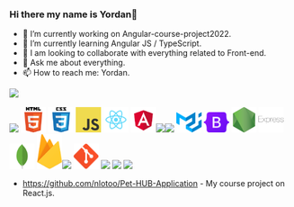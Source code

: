 ### Hi there my name is Yordan👋


- 🔭 I’m currently working on Angular-course-project2022.
- 🌱 I’m currently learning Angular JS / TypeScript.
- 👯 I am looking to collaborate with everything related to Front-end.
- 💬 Ask me about everything.
- 📫 How to reach me: Yordan.

<img src="https://camo.githubusercontent.com/992babdffd8c74a1502de375fbdf7e4d54773242/68747470733a2f2f6d656469612e67697068792e636f6d2f6d656469612f53576f536b4e36447854737a71494b4571762f67697068792e676966" /> 


<img src="https://github.com/TheDudeThatCode/TheDudeThatCode/blob/master/Assets/Developer.gif" width="45" /> <img src="https://raw.githubusercontent.com/PrinceCorwin/Useful-tech-icons/main/images/HTML.png" width="45" /> <img src="https://raw.githubusercontent.com/PrinceCorwin/Useful-tech-icons/main/images/css.png" width="45" /> <img src="https://raw.githubusercontent.com/PrinceCorwin/Useful-tech-icons/main/images/javascript.png" width="45" /> <img src="https://raw.githubusercontent.com/PrinceCorwin/Useful-tech-icons/main/images/react.png" width="45" /> <img src="https://raw.githubusercontent.com/PrinceCorwin/Useful-tech-icons/main/images/angular.png" width="45" /><img
src="https://w7.pngwing.com/pngs/751/3/png-transparent-logo-php-html-others-text-trademark-logo-thumbnail.png" width="45" /><img
src="https://w7.pngwing.com/pngs/958/438/png-transparent-xampp-hd-logo.png" width="45" />
<img src="https://raw.githubusercontent.com/PrinceCorwin/Useful-tech-icons/main/images/material.png" width="45" /> <img src="https://raw.githubusercontent.com/PrinceCorwin/Useful-tech-icons/main/images/bootstrap-logo.png" width="45" /> <img src="https://raw.githubusercontent.com/PrinceCorwin/Useful-tech-icons/main/images/nodejs.png" width="45" /> <img src="https://raw.githubusercontent.com/PrinceCorwin/Useful-tech-icons/main/images/express.png" width="45" /> <img src="https://raw.githubusercontent.com/PrinceCorwin/Useful-tech-icons/main/images/mongodb-leaf.png" width="45" />  <img src="https://raw.githubusercontent.com/PrinceCorwin/Useful-tech-icons/main/images/firebase-logo.png" width="45" /><img src="https://user-images.githubusercontent.com/25181517/121401671-49102800-c959-11eb-9f6f-74d49a5e1774.png" width="45" /> <img src="https://raw.githubusercontent.com/PrinceCorwin/Useful-tech-icons/main/images/git-logo-minimal.png" width="45" /> <img src="https://user-images.githubusercontent.com/7853266/44114706-9c72dd08-9fd1-11e8-8d9d-6d9d651c75ad.png" width="45" /> <img src="https://camo.githubusercontent.com/7ecbd4531436e4f20c1dba52a4fd4ac367cfcc20a2f62cfe7a10f32da306afc6/687474703a2f2f636861696a732e636f6d2f696d672f636861692d6c6f676f2e706e67" width="45" /> <img src="https://encrypted-tbn0.gstatic.com/images?q=tbn:ANd9GcQHXLd4MNdErNHwI9utg9LtaLN_Y0Gxvas2gNnFDjh__uTrLMSsdSgeb1CCET7CYKvxq9g&usqp=CAU" width="45" />



- https://github.com/nlotoo/Pet-HUB-Application  - My course project on React.js.


